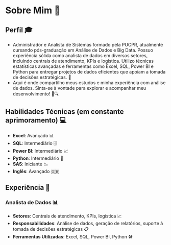 # Sobre Mim 👋

## Perfil 🎓

- Administrador e Analista de Sistemas formado pela PUCPR, atualmente cursando pós-graduação em Análise de Dados e Big Data. Possuo experiência sólida como analista de dados em diversos setores, incluindo centrais de atendimento, KPIs e logística. Utilizo técnicas estatísticas avançadas e ferramentas como Excel, SQL, Power BI e Python para entregar projetos de dados eficientes que apoiam a tomada de decisões estratégicas. 🚀 <br>
- Aqui é onde compartilho meus estudos e minha experiência com análise de dados. Sinta-se à vontade para explorar e acompanhar meu desenvolvimento! 🌟🔍


## Habilidades Técnicas (em constante aprimoramento) 💻

- **Excel**: Avançado 📊
- **SQL**: Intermediário 🗄️
- **Power BI**: Intermediário 📈
- **Python**: Intermediário 🐍
- **SAS**: Iniciante 📉
- **Inglês**: Avançado 🇬🇧

## Experiência 🌟

### Analista de Dados 📊

- **Setores**: Centrais de atendimento, KPIs, logística 📈
- **Responsabilidades**: Análise de dados, geração de relatórios, suporte à tomada de decisões estratégicas 📋
- **Ferramentas Utilizadas**: Excel, SQL, Power BI, Python 🛠️

